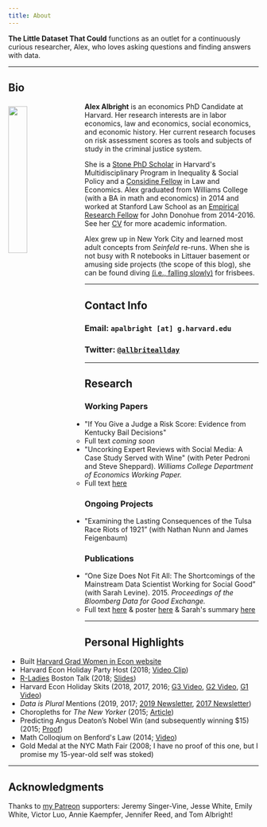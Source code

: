 ```yaml
---
title: About
---
```


**The Little Dataset That Could** functions as an outlet for a continuously curious researcher, Alex, who loves asking questions and finding answers with data. 

---

## Bio

<img src="/./about_files/AlexAlbright.jpg" style="float: left; margin-right: 15px; margin-top: 8px" alt="" width="27.5%" height="27.5%" /> 

**Alex Albright** is an economics PhD Candidate at Harvard. Her research interests are in labor economics, law and economics, social economics, and economic history. Her current research focuses on risk assessment scores as tools and subjects of study in the criminal justice system. 

She is a [Stone PhD Scholar](https://inequality.hks.harvard.edu/fellowship-awards) in Harvard's Multidisciplinary Program in Inequality & Social Policy and a [Considine Fellow](http://www.law.harvard.edu/programs/olin_center/fellowships.php) in Law and Economics. Alex graduated from Williams College (with a BA in math and economics) in 2014 and worked at Stanford Law School as an [Empirical Research Fellow](https://law.stanford.edu/empirical-research-fellowship/) for John Donohue from 2014-2016. See her [CV](/about_files/alex-albright-cv.pdf) for more academic information.

Alex grew up in New York City and learned most adult concepts from *Seinfeld* re-runs. When she is not busy with R notebooks in Littauer basement or amusing side projects (the scope of this blog), she can be found diving [(i.e., falling slowly)](https://www.youtube.com/watch?v=XKgPbg8epUg&feature=youtu.be&t=13s) for frisbees.

---

## Contact Info

### Email: `apalbright [at] g.harvard.edu`

### Twitter: [`@allbriteallday`](https://twitter.com/AllbriteAllday)

---

## Research

### Working Papers

- "If You Give a Judge a Risk Score: Evidence from Kentucky Bail Decisions"
    - Full text *coming soon*
- "Uncorking Expert Reviews with Social Media: A Case Study Served with Wine" (with Peter Pedroni and Steve Sheppard). *Williams College Department of Economics Working Paper.*
    - Full text [here](https://web.williams.edu/Economics/wp/UncorkingExpertReviews.pdf)

### Ongoing Projects

- "Examining the Lasting Consequences of the Tulsa Race Riots of 1921” (with Nathan Nunn and James Feigenbaum)

### Publications

- “One Size Does Not Fit All: The Shortcomings of the Mainstream Data Scientist Working for Social Good” (with Sarah Levine). 2015. *Proceedings of the Bloomberg Data for Good Exchange.*
    - Full text [here](/about_files/levine_albright.pdf) & poster [here](/about_files/levine_albright_poster.pdf) & Sarah's summary [here](http://www.sarahmakesmaps.com/blog/2016/3/one-size-does-not-fit-all)

---

## Personal Highlights

- Built [Harvard Grad Women in Econ website](https://harvardgwe.com/)
- Harvard Econ Holiday Party Host (2018; [Video Clip](https://twitter.com/AllbriteAllday/status/1071169713101778944))
- [R-Ladies](https://rladies.org/) Boston Talk (2018; [Slides](/about_files/Albright_rladies.pdf))
- Harvard Econ Holiday Skits (2018, 2017, 2016; [G3 Video](https://www.youtube.com/watch?v=5t-kS3l0Wlo), [G2 Video](https://www.youtube.com/watch?v=xU0NAKqRoY4&t=338s), [G1 Video](https://www.youtube.com/watch?v=SW0vVQQZ0TE))
- *Data is Plural* Mentions (2019, 2017; [2019 Newsletter](https://tinyletter.com/data-is-plural/letters/data-is-plural-2019-02-20-edition), [2017 Newsletter](https://tinyletter.com/data-is-plural/letters/data-is-plural-2017-11-08-edition))
- Choropleths for *The New Yorker* (2015; [Article](https://www.newyorker.com/culture/culture-desk/which-u-s-state-performs-best-in-the-new-yorker-caption-contest))
- Predicting Angus Deaton’s Nobel Win (and subsequently winning $15) (2015; [Proof](/about_files/venmogrant.png))
- Math Colloqium on Benford's Law (2014; [Video](https://www.youtube.com/watch?v=YIQOvAqFFLo)) 
- Gold Medal at the NYC Math Fair (2008; I have no proof of this one, but I promise my 15-year-old self was stoked) 

---

## Acknowledgments

Thanks to [my Patreon](https://www.patreon.com/allbriteallday) supporters: Jeremy Singer-Vine, Jesse White, Emily White, Victor Luo, Annie Kaempfer, Jennifer Reed, and Tom Albright!
